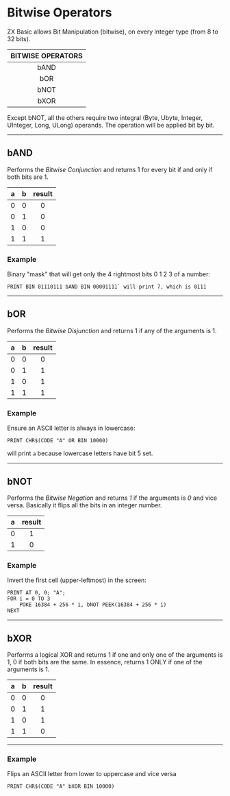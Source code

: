 # Bitwise Operators

ZX Basic allows Bit Manipulation (bitwise), on every integer type (from 8 to 32 bits).

| **BITWISE OPERATORS** |
|:---------------------:|
|         bAND          |
|          bOR          |
|         bNOT          |
|         bXOR          |

Except bNOT, all the others require two integral (Byte, Ubyte, Integer, UInteger, Long, ULong) operands.
The operation will be applied bit by bit.

---
## bAND

Performs the _Bitwise Conjunction_ and returns 1 for every bit if and only if both bits are 1.

| a | b | result |
|:-:|:-:|:------:|
| 0 | 0 |   0    |
| 0 | 1 |   0    |
| 1 | 0 |   0    |
| 1 | 1 |   1    |

### Example

Binary "mask" that will get only the 4 rightmost bits 0 1 2 3 of a number:

```basic
PRINT BIN 01110111 bAND BIN 00001111` will print 7, which is 0111
```

---

## bOR

Performs the _Bitwise Disjunction_ and returns 1 if any of the arguments is 1.

| a | b | result |
|:-:|:-:|:------:|
| 0 | 0 |   0    |
| 0 | 1 |   1    |
| 1 | 0 |   1    |
| 1 | 1 |   1    |

### Example

Ensure an ASCII letter is always in lowercase:

```basic
PRINT CHR$(CODE "A" OR BIN 10000)
```
will print `a` because lowercase letters have bit 5 set.

---

## bNOT

Performs the _Bitwise Negation_ and returns _1_ if the arguments is _0_ and vice versa.
Basically it flips all the bits in an integer number.

| a | result |
|:-:|:------:|
| 0 |   1    |
| 1 |   0    |


### Example

Invert the first cell (upper-leftmost) in the screen:

```basic
PRINT AT 0, 0; "A";
FOR i = 0 TO 3
    POKE 16384 + 256 * i, bNOT PEEK(16384 + 256 * i)
NEXT
```
---

## bXOR

Performs a logical XOR and returns 1 if one and only one of the arguments is 1, 0 if both bits are the same.
In essence, returns 1 ONLY if one of the arguments is 1.

| a | b | result |
|:-:|:-:|:------:|
| 0 | 0 |   0    |
| 0 | 1 |   1    |
| 1 | 0 |   1    |
| 1 | 1 |   0    |
---

### Example

Flips an ASCII letter from lower to uppercase and vice versa

```basic
PRINT CHR$(CODE "A" bXOR BIN 10000)
```

